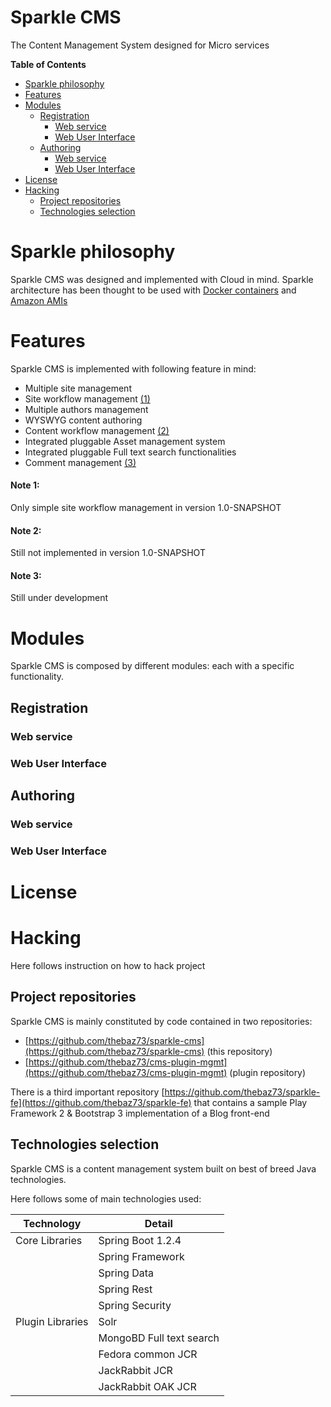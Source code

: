 # Sparkle CMS
The Content Management System designed for Micro services

**Table of Contents**

- [Sparkle philosophy](#sparkle-philosophy)
- [Features](#features)
- [Modules](#modules)
	- [Registration](#registration)
		- [Web service](#web-service)
		- [Web User Interface](#web-user-interface)
	- [Authoring](#authoring)
		- [Web service](#web-service)
		- [Web User Interface](#web-user-interface)
- [License](#license)
- [Hacking](#hacking)
	- [Project repositories](#project-repositories)
	- [Technologies selection](#technologies-selection)

# Sparkle philosophy
Sparkle CMS was designed and implemented with Cloud in mind. Sparkle architecture has been thought to be used with [Docker containers](https://www.docker.com/) and [Amazon AMIs](http://docs.aws.amazon.com/AWSEC2/latest/UserGuide/AMIs.html)

# Features
Sparkle CMS is implemented with following feature in mind:

 * Multiple site management
 * Site workflow management [(1)](#note-1)
 * Multiple authors management
 * WYSWYG content authoring
 * Content workflow management [(2)](#note-2)
 * Integrated pluggable Asset management system
 * Integrated pluggable Full text search functionalities
 * Comment management [(3)](#note-3)

#### Note 1: 
Only simple site workflow management in version 1.0-SNAPSHOT
#### Note 2: 
Still not implemented in version 1.0-SNAPSHOT
#### Note 3: 
Still under development

# Modules
Sparkle CMS is composed by different modules: each with a specific functionality.

## Registration

### Web service

### Web User Interface

## Authoring

### Web service

### Web User Interface


# License

# Hacking
Here follows instruction on how to hack project

## Project repositories
Sparkle CMS is mainly constituted by code contained in two repositories:

 - [https://github.com/thebaz73/sparkle-cms](https://github.com/thebaz73/sparkle-cms) (this repository)
 - [https://github.com/thebaz73/cms-plugin-mgmt](https://github.com/thebaz73/cms-plugin-mgmt) (plugin repository)
  
There is a third important repository [https://github.com/thebaz73/sparkle-fe](https://github.com/thebaz73/sparkle-fe) that contains a sample Play Framework 2 & Bootstrap 3 implementation of a Blog front-end


## Technologies selection
Sparkle CMS is a content management system built on best of breed Java technologies.

Here follows some of main technologies used:

| Technology     | Detail            |
|----------------|-------------------|
| Core Libraries | Spring Boot 1.2.4 |
|                | Spring Framework |
|                | Spring Data |
|                | Spring Rest |
|                | Spring Security |
|Plugin Libraries| Solr |
|                | MongoBD Full text search |
|                | Fedora common JCR |
|                | JackRabbit JCR |
|                | JackRabbit OAK JCR |
